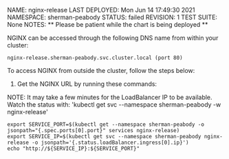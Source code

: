 NAME: nginx-release
LAST DEPLOYED: Mon Jun 14 17:49:30 2021
NAMESPACE: sherman-peabody
STATUS: failed
REVISION: 1
TEST SUITE: None
NOTES:
** Please be patient while the chart is being deployed **

NGINX can be accessed through the following DNS name from within your cluster:

    nginx-release.sherman-peabody.svc.cluster.local (port 80)

To access NGINX from outside the cluster, follow the steps below:

1. Get the NGINX URL by running these commands:

NOTE: It may take a few minutes for the LoadBalancer IP to be available.
Watch the status with: 'kubectl get svc --namespace sherman-peabody -w nginx-release'

    export SERVICE_PORT=$(kubectl get --namespace sherman-peabody -o jsonpath="{.spec.ports[0].port}" services nginx-release)
    export SERVICE_IP=$(kubectl get svc --namespace sherman-peabody nginx-release -o jsonpath='{.status.loadBalancer.ingress[0].ip}')
    echo "http://${SERVICE_IP}:${SERVICE_PORT}"
